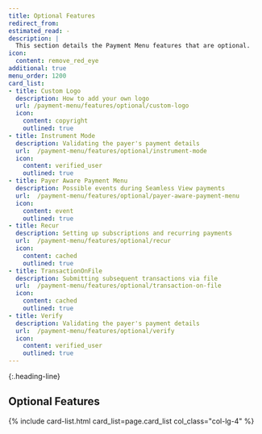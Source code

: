 ```yaml
---
title: Optional Features
redirect_from:
estimated_read: -
description: |
  This section details the Payment Menu features that are optional.
icon:
  content: remove_red_eye
additional: true
menu_order: 1200
card_list: 
- title: Custom Logo
  description: How to add your own logo
  url: /payment-menu/features/optional/custom-logo
  icon:
    content: copyright
    outlined: true
- title: Instrument Mode
  description: Validating the payer's payment details
  url:  /payment-menu/features/optional/instrument-mode
  icon:
    content: verified_user
    outlined: true
- title: Payer Aware Payment Menu
  description: Possible events during Seamless View payments
  url:  /payment-menu/features/optional/payer-aware-payment-menu
  icon:
    content: event
    outlined: true
- title: Recur
  description: Setting up subscriptions and recurring payments
  url:  /payment-menu/features/optional/recur
  icon:
    content: cached
    outlined: true
- title: TransactionOnFile
  description: Submitting subsequent transactions via file
  url:  /payment-menu/features/optional/transaction-on-file
  icon:
    content: cached
    outlined: true
- title: Verify
  description: Validating the payer's payment details
  url:  /payment-menu/features/optional/verify
  icon:
    content: verified_user
    outlined: true
---
```


{:.heading-line}

## Optional Features

{% include card-list.html card_list=page.card_list
    col_class="col-lg-4" %}
